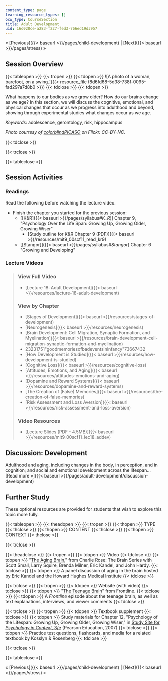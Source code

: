 ```yaml
---
content_type: page
learning_resource_types: []
ocw_type: CourseSection
title: Adult Development
uid: 16d028ce-a283-f227-fed3-766ed19d3957
---
```


« [Previous]({{< baseurl >}}/pages/child-development) | [Next]({{< baseurl >}}/pages/stress) »

Session Overview
----------------

{{< tableopen >}}
{{< tropen >}}
{{< tdopen >}}
![A photo of a woman, barefoot, on a swing.]({{< resource_file f8d6fd68-5d38-738f-0095-fad297a7d8b0 >}})
{{< tdclose >}}
{{< tdopen >}}


What happens to our bodies as we grow older? How do our brains change as we age? In this section, we will discuss the cognitive, emotional, and physical changes that occur as we progress into adulthood and beyond, showing through experimental studies what changes occur as we age.

_Keywords_: adolescence, gerontology, risk, hippocampus

_Photo courtesy of [colorblindPICASO](http://www.flickr.com/photos/colorblindpicaso/2540688582) on Flickr. CC-BY-NC._


{{< tdclose >}}

{{< trclose >}}

{{< tableclose >}}

Session Activities
------------------

### Readings

Read the following before watching the lecture video.

*   Finish the chapter you started for the previous session:
    *   \[[K&R]({{< baseurl >}}/pages/syllabus#_K_R_)\] Chapter 9, "Psychology Over the Life Span: Growing Up, Growing Older, Growing Wiser"
        *   [Study outline for K&R Chapter 9 (PDF)]({{< baseurl >}}/resources/mit9_00scf11_read_kr9)
    *   [\[Stangor\]]({{< baseurl >}}/pages/syllabus#_Stangor_) Chapter 6 "Growing and Developing"

### Lecture Videos

> ### View Full Video
> 
> *   [Lecture 18: Adult Development]({{< baseurl >}}/resources/lecture-18-adult-development)
> 
> ### View by Chapter
> 
> *   [Stages of Development]({{< baseurl >}}/resources/stages-of-development)
> *   [Neurogenesis]({{< baseurl >}}/resources/neurogenesis)
> *   [Brain Development: Cell Migration, Synaptic Formation, and Myelination]({{< baseurl >}}/resources/brain-development-cell-migration-synaptic-formation-and-myelination)
> *   23231751"goodmemoriesofbadeventsininfancy"73667432
> *   [How Development is Studied]({{< baseurl >}}/resources/how-development-is-studied)
> *   [Cognitive Loss]({{< baseurl >}}/resources/cognitive-loss)
> *   [Attitudes, Emotions, and Aging]({{< baseurl >}}/resources/attitudes-emotions-and-aging)
> *   [Dopamine and Reward Systems]({{< baseurl >}}/resources/dopamine-and-reward-systems)
> *   [The Creation of (False) Memories]({{< baseurl >}}/resources/the-creation-of-false-memories)
> *   [Risk Assessment and Loss Aversion]({{< baseurl >}}/resources/risk-assessment-and-loss-aversion)
> 
> ### Video Resources
> 
> *   [Lecture Slides (PDF - 4.5MB)]({{< baseurl >}}/resources/mit9_00scf11_lec18_addev)

Discussion: Development
-----------------------

Adulthood and aging, including changes in the body, in perception, and in cognition; and social and emotional development across the lifespan… [Read more »]({{< baseurl >}}/pages/adult-development/discussion-development)

Further Study
-------------

These optional resources are provided for students that wish to explore this topic more fully.

{{< tableopen >}}
{{< theadopen >}}
{{< tropen >}}
{{< thopen >}}
TYPE
{{< thclose >}}
{{< thopen >}}
CONTENT
{{< thclose >}}
{{< thopen >}}
CONTEXT
{{< thclose >}}

{{< trclose >}}

{{< theadclose >}}
{{< tropen >}}
{{< tdopen >}}
Video
{{< tdclose >}}
{{< tdopen >}}
"[The Aging Brain](http://www.learnoutloud.com/Free-Audio-Video/Social-Sciences/Psychology/Charlie-Rose-The-Brain-Series/43487)," from Charlie Rose: The Brain Series with Scott Small, Larry Squire, Brenda Milner, Eric Kandel, and John Hardy.
{{< tdclose >}}
{{< tdopen >}}
A panel discussion of aging in the brain hosted by Eric Kandel and the Howard Hughes Medical Institute
{{< tdclose >}}

{{< trclose >}}
{{< tropen >}}
{{< tdopen >}}
Website (with video)
{{< tdclose >}}
{{< tdopen >}}
"[The Teenage Brain](http://www.pbs.org/wgbh/pages/frontline/shows/teenbrain/)" from Frontline.
{{< tdclose >}}
{{< tdopen >}}
A _Frontline_ episode about the teenage brain, as well as text explanations, interviews, and viewer comments
{{< tdclose >}}

{{< trclose >}}
{{< tropen >}}
{{< tdopen >}}
Textbook supplement
{{< tdclose >}}
{{< tdopen >}}
Study materials for Chapter 12, "Psychology of the Lifespan: Growing Up, Growing Older, Growing Wiser," in [Study Site for _Psychology in Context_, 3/e](http://www.pearsonhighered.com/educator/product/Fundamentals-of-Psychology-in-Context/9780205507573.page) (Pearson Education, 2007)
{{< tdclose >}}
{{< tdopen >}}
Practice test questions, flashcards, and media for a related textbook by Kosslyn & Rosenberg
{{< tdclose >}}

{{< trclose >}}

{{< tableclose >}}

« [Previous]({{< baseurl >}}/pages/child-development) | [Next]({{< baseurl >}}/pages/stress) »